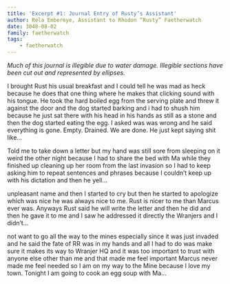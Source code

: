 ```yaml
---
title: 'Excerpt #1: Journal Entry of Rusty’s Assistant'
author: Rela Embereye, Assistant to Rhodon “Rusty” Faetherwatch
date: 3048-08-02
family: faetherwatch
tags: 
    - faetherwatch
---
```


_Much of this journal is illegible due to water damage. Illegible sections have been cut out and represented by ellipses._

I brought Rust his usual breakfast and I could tell he was mad as heck because he does that one thing where he makes that clicking sound with his tongue. He took the hard boiled egg from the serving plate and threw it against the door and the dog started barking and i had to shush him because he just sat there with his head in his hands as still as a stone and then the dog started eating the egg. I asked was was wrong and he said everything is gone. Empty. Drained. We are done. He just kept saying shit like…

Told me to take down a letter but my hand was still sore from sleeping on it weird the other night because I had to share the bed with Ma while they finished up cleaning up her room from the last invasion so I had to keep asking him to repeat sentences and phrases because I couldn’t keep up with his dictation and then he yell…

unpleasant name and then I started to cry but then he started to apologize which was nice he was always nice to me. Rust is nicer to me than Marcus ever was. Anyways Rust said he will write the letter and then he did and then he gave it to me and I saw he addressed it directly the Wranjers and I didn’t…

not want to go all the way to the mines especially since it was just invaded and he said the fate of RR was in my hands and all I had to do was make sure it makes its way to Wranjer HQ and it was too important to trust with anyone else other than me and that made me feel important Marcus never made me feel needed so I am on my way to the Mine because I love my town. Tonight I am going to cook an egg soup with Ma…
